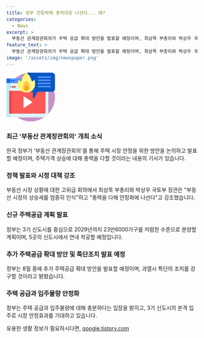 ```yaml
---
title: 정부 잔등락에 총력대응 나선다... 왜?
categories:
  - News
excerpt: >
  부동산 관계장관회의가 주택 공급 확대 방안을 발표할 예정이며, 최상목 부총리와 박상우 국토부 장관이 부동산 시장 안정을 위해 노력한다고 강조했다. 또한, 3기 신도시를 중심으로 2029년까지 23만6000가구를 분양하고, 공공 매입임대주택을 13만가구 이상 공급할 계획이며, 추가 주택공급 확대 방안은 8월 중 발표할 예정이다. 특단의 조치도 강구할 것을 덧붙였으며, 서울 집값 상승에 대한 진단과 관련해 정부는 일시적인 잔등락이라고 설명했다.
feature_text: >
  부동산 관계장관회의가 주택 공급 확대 방안을 발표할 예정이며, 최상목 부총리와 박상우 국토부 장관이 부동산 시장 안정을 위해 노력한다고 강조했다. 또한, 3기 신도시를 중심으로 2029년까지 23만6000가구를 분양하고, 공공 매입임대주택을 13만가구 이상 공급할 계획이며, 추가 주택공급 확대 방안은 8월 중 발표할 예정이다. 특단의 조치도 강구할 것을 덧붙였으며, 서울 집값 상승에 대한 진단과 관련해 정부는 일시적인 잔등락이라고 설명했다.
image: '/assets/img/newspaper.png'
---
```


<p><img src="/assets/img/news.png" alt="rentncar 속보" /></p>

<h3>최근 '부동산 관계장관회의' 개최 소식</h3>

<p>한국 정부가 '부동산 관계장관회의'를 통해 주택 시장 안정을 위한 방안을 논의하고 발표할 예정이며, 주택가격 상승에 대해 총력을 다할 것이라는 내용의 기사가 있습니다.</p>

<h3>정책 발표와 시정 대책 강조</h3>

<p>부동산 시장 상황에 대한 고위급 회의에서 최상목 부총리와 박상우 국토부 장관은 "부동산 시장의 상승세를 엄중히 인식"하고 "총력을 다해 안정화에 나선다"고 강조했습니다.</p>

<h3>신규 주택공급 계획 발표</h3>

<p>정부는 3기 신도시를 중심으로 2029년까지 23만6000가구를 저렴한 수준으로 분양할 계획이며, 5곳의 신도시에서 연내 착공할 예정입니다.</p>

<h3>추가 주택공급 확대 방안 및 특단조치 발표 예정</h3>

<p>정부는 8월 중에 추가 주택공급 확대 방안을 발표할 예정이며, 과열시 특단의 조치를 강구할 것이라고 밝혔습니다.</p>

<h3>주택 공급과 입주물량 안정화</h3>

<p>정부는 주택 공급과 입주물량에 대해 충분하다는 입장을 밝히고, 3기 신도시의 본격 입주로 시장 안정효과를 기대하고 있습니다.</p>
유용한 생활 정보가 필요하시다면, <a href="https://qoogle.tistory.com" rel="dofollow">qoogle.tistory.com</a>


